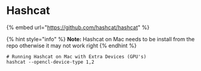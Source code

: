 # Hashcat

{% embed url="https://github.com/hashcat/hashcat" %}

{% hint style="info" %}
**Note:** Hashcat on Mac needs to be install from the repo otherwise it may not work right
{% endhint %}

```
# Running Hashcat on Mac with Extra Devices (GPU's)
hashcat --opencl-device-type 1,2
```
